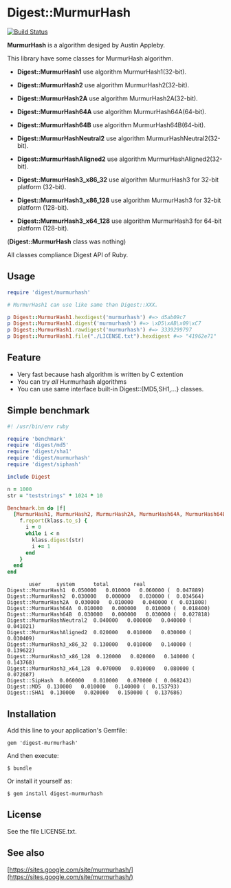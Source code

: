 # Digest::MurmurHash

[![Build Status](https://travis-ci.org/ksss/digest-murmurhash.png?branch=master)](https://travis-ci.org/ksss/digest-murmurhash)

**MurmurHash** is a algorithm desiged by Austin Appleby.

This library have some classes for MurmurHash algorithm.

- **Digest::MurmurHash1** use algorithm MurmurHash1(32-bit).

- **Digest::MurmurHash2** use algorithm MurmurHash2(32-bit).

- **Digest::MurmurHash2A** use algorithm MurmurHash2A(32-bit).

- **Digest::MurmurHash64A** use algorithm MurmurHash64A(64-bit).

- **Digest::MurmurHash64B** use algorithm MurmurHash64B(64-bit).

- **Digest::MurmurHashNeutral2** use algorithm MurmurHashNeutral2(32-bit).

- **Digest::MurmurHashAligned2** use algorithm MurmurHashAligned2(32-bit).

- **Digest::MurmurHash3\_x86\_32** use algorithm MurmurHash3 for 32-bit platform (32-bit).

- **Digest::MurmurHash3\_x86\_128** use algorithm MurmurHash3 for 32-bit platform (128-bit).

- **Digest::MurmurHash3\_x64\_128** use algorithm MurmurHash3 for 64-bit platform (128-bit).

(**Digest::MurmurHash** class was nothing)

All classes compliance Digest API of Ruby.

## Usage

```ruby
require 'digest/murmurhash'

# MurmurHash1 can use like same than Digest::XXX.

p Digest::MurmurHash1.hexdigest('murmurhash') #=> d5ab09c7
p Digest::MurmurHash1.digest('murmurhash') #=> \xD5\xAB\x09\xC7
p Digest::MurmurHash1.rawdigest('murmurhash') #=> 3339299797
p Digest::MurmurHash1.file("./LICENSE.txt").hexdigest #=> "41962e71"

```

## Feature

- Very fast because hash algorithm is written by C extention
- You can try *all* Hurmurhash algorithms
- You can use same interface built-in Digest::{MD5,SH1,...} classes.

## Simple benchmark

```ruby
#! /usr/bin/env ruby

require 'benchmark'
require 'digest/md5'
require 'digest/sha1'
require 'digest/murmurhash'
require 'digest/siphash'

include Digest

n = 1000
str = "teststrings" * 1024 * 10

Benchmark.bm do |f|
  [MurmurHash1, MurmurHash2, MurmurHash2A, MurmurHash64A, MurmurHash64B, MurmurHashNeutral2, MurmurHashAligned2, MurmurHash3_x86_32, MurmurHash3_x86_128, MurmurHash3_x64_128, SipHash, MD5, SHA1].each do |klass|
    f.report(klass.to_s) {
      i = 0
      while i < n
        klass.digest(str)
        i += 1
      end
    }
  end
end
```

```
       user     system      total        real
Digest::MurmurHash1  0.050000   0.010000   0.060000 (  0.047889)
Digest::MurmurHash2  0.030000   0.000000   0.030000 (  0.034564)
Digest::MurmurHash2A  0.030000   0.010000   0.040000 (  0.031808)
Digest::MurmurHash64A  0.010000   0.000000   0.010000 (  0.018400)
Digest::MurmurHash64B  0.030000   0.000000   0.030000 (  0.027818)
Digest::MurmurHashNeutral2  0.040000   0.000000   0.040000 (  0.041021)
Digest::MurmurHashAligned2  0.020000   0.010000   0.030000 (  0.030409)
Digest::MurmurHash3_x86_32  0.130000   0.010000   0.140000 (  0.139622)
Digest::MurmurHash3_x86_128  0.120000   0.020000   0.140000 (  0.143768)
Digest::MurmurHash3_x64_128  0.070000   0.010000   0.080000 (  0.072687)
Digest::SipHash  0.060000   0.010000   0.070000 (  0.068243)
Digest::MD5  0.130000   0.010000   0.140000 (  0.153793)
Digest::SHA1  0.130000   0.020000   0.150000 (  0.137686)
```

## Installation

Add this line to your application's Gemfile:

    gem 'digest-murmurhash'

And then execute:

    $ bundle

Or install it yourself as:

    $ gem install digest-murmurhash

## License

See the file LICENSE.txt.

## See also

[https://sites.google.com/site/murmurhash/](https://sites.google.com/site/murmurhash/)
